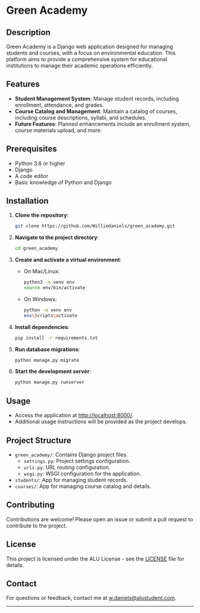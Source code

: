 # Green Academy

## Description

Green Academy is a Django web application designed for managing students and courses, with a focus on environmental education. This platform aims to provide a comprehensive system for educational institutions to manage their academic operations efficiently.

## Features

- **Student Management System**: Manage student records, including enrollment, attendance, and grades.
- **Course Catalog and Management**: Maintain a catalog of courses, including course descriptions, syllabi, and schedules.
- **Future Features**: Planned enhancements include an enrollment system, course materials upload, and more.

## Prerequisites

- Python 3.8 or higher
- Django
- A code editor
- Basic knowledge of Python and Django

## Installation

1. **Clone the repository**:

   ```bash
   git clone https://github.com/Williedaniels/green_academy.git
   ```

2. **Navigate to the project directory**:

   ```bash
   cd green_academy
   ```

3. **Create and activate a virtual environment**:

   - On Mac/Linux:

     ```bash
     python3 -m venv env
     source env/bin/activate
     ```

   - On Windows:

     ```bash
     python -m venv env
     env\Scripts\activate
     ```

4. **Install dependencies**:

   ```bash
   pip install -r requirements.txt
   ```

5. **Run database migrations**:

   ```bash
   python manage.py migrate
   ```

6. **Start the development server**:

   ```bash
   python manage.py runserver
   ```

## Usage

- Access the application at [http://localhost:8000/](http://localhost:8000/).
- Additional usage instructions will be provided as the project develops.

## Project Structure

- `green_academy/`: Contains Django project files.
  - `settings.py`: Project settings configuration.
  - `urls.py`: URL routing configuration.
  - `wsgi.py`: WSGI configuration for the application.
- `students/`: App for managing student records.
- `courses/`: App for managing course catalog and details.

## Contributing

Contributions are welcome! Please open an issue or submit a pull request to contribute to the project.

## License

This project is licensed under the ALU License - see the [LICENSE](LICENSE) file for details.

## Contact

For questions or feedback, contact me at [w.daniels@alustudent.com](mailto:w.daniels@alustudent.com).

---
